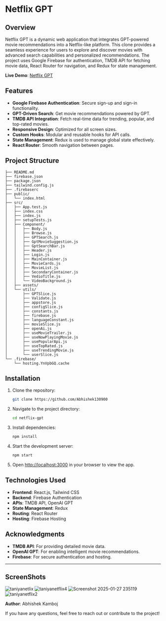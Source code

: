 # Netflix GPT

## Overview
Netflix GPT is a dynamic web application that integrates GPT-powered movie recommendations into a Netflix-like platform. This clone provides a seamless experience for users to explore and discover movies with advanced search capabilities and personalized recommendations. The project uses Google Firebase for authentication, TMDB API for fetching movie data, React Router for navigation, and Redux for state management.

**Live Demo**: [Netflix GPT](https://video-gpt-a69a4.firebaseapp.com/)

## Features
- **Google Firebase Authentication**: Secure sign-up and sign-in functionality.
- **GPT-Driven Search**: Get movie recommendations powered by GPT.
- **TMDB API Integration**: Fetch real-time data for trending, popular, and top-rated movies.
- **Responsive Design**: Optimized for all screen sizes.
- **Custom Hooks**: Modular and reusable hooks for API calls.
- **State Management**: Redux is used to manage global state effectively.
- **React Router**: Smooth navigation between pages.

## Project Structure
```plaintext
├── README.md
├── firebase.json
├── package.json
├── tailwind.config.js
├── .firebaserc
├── public/
│   └── index.html
├── src/
│   ├── App.test.js
│   ├── index.css
│   ├── index.js
│   ├── setupTests.js
│   ├── Component/
│   │   ├── Body.js
│   │   ├── Browse.js
│   │   ├── GPTSearch.js
│   │   ├── GptMovieSuggestion.js
│   │   ├── GptSearchBar.js
│   │   ├── Header.js
│   │   ├── Login.js
│   │   ├── MainContainer.js
│   │   ├── MovieCards.js
│   │   ├── MovieList.js
│   │   ├── SecondaryContainer.js
│   │   ├── VedioTitle.js
│   │   └── VideoBackground.js
│   ├── assets/
│   └── utils/
│       ├── GPTSlice.js
│       ├── Validate.js
│       ├── appstore.js
│       ├── configSlice.js
│       ├── constants.js
│       ├── firebase.js
│       ├── languageConstant.js
│       ├── movieSlice.js
│       ├── openAi.js
│       ├── useMovieTrailer.js
│       ├── useNowPlayingMovie.js
│       ├── usePopularApi.js
│       ├── useTopRated.js
│       ├── useTrendingMovie.js
│       └── userSlice.js
└── .firebase/
    └── hosting.YnVpbGQ.cache
```

## Installation
1. Clone the repository:
   ```bash
   git clone https://github.com/Abhishek130900
   ```
2. Navigate to the project directory:
   ```bash
   cd netflix-gpt
   ```
3. Install dependencies:
   ```bash
   npm install
   ```
4. Start the development server:
   ```bash
   npm start
   ```
5. Open [http://localhost:3000](http://localhost:3000) in your browser to view the app.

## Technologies Used
- **Frontend**: React.js, Tailwind CSS
- **Backend**: Firebase Authentication
- **APIs**: TMDB API, OpenAI GPT
- **State Management**: Redux
- **Routing**: React Router
- **Hosting**: Firebase Hosting

## Acknowledgments
- **TMDB API**: For providing detailed movie data.
- **OpenAI GPT**: For enabling intelligent movie recommendations.
- **Firebase**: For secure authentication and hosting.

---
## ScreenShots
![taniyanetlix](https://github.com/user-attachments/assets/23e7b2b5-1f48-424c-bee1-d7ec5a9cb0be)
![taniyanetflix4](https://github.com/user-attachments/assets/3a154bcf-20fb-4f6a-8830-83e10e8e7808)
![Screenshot 2025-01-27 235119](https://github.com/user-attachments/assets/a58998df-89da-4818-8f4f-e661fb7970e2)
![taniyanetflix2](https://github.com/user-attachments/assets/e00f3910-3b96-4408-858b-52e52ee97073)






**Author**: Abhishek Kamboj

If you have any questions, feel free to reach out or contribute to the project!

